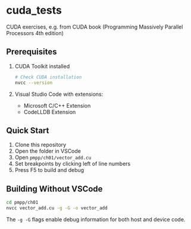 # cuda_tests
CUDA exercises, e.g. from CUDA book (Programming Massively Parallel Processors 4th edition)

## Prerequisites

1. CUDA Toolkit installed
   ```bash
   # Check CUDA installation
   nvcc --version
   ```

2. Visual Studio Code with extensions:
   - Microsoft C/C++ Extension
   - CodeLLDB Extension

## Quick Start

1. Clone this repository
2. Open the folder in VSCode
3. Open `pmpp/ch01/vector_add.cu`
4. Set breakpoints by clicking left of line numbers
5. Press F5 to build and debug

## Building Without VSCode

```bash
cd pmpp/ch01
nvcc vector_add.cu -g -G -o vector_add
```

The `-g -G` flags enable debug information for both host and device code.
